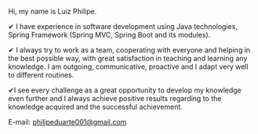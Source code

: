 Hi, my name is Luiz Philipe.

✔ I have experience in software development using Java technologies, Spring Framework (Spring MVC, Spring Boot and its modules).

✔ I always try to work as a team, cooperating with everyone and helping in the best possible way, with great satisfaction in teaching and learning any knowledge. I am outgoing, communicative, proactive and I adapt very well to different routines.

✔I see every challenge as a great opportunity to develop my knowledge even further and I always achieve positive results regarding to the knowledge acquired and the successful achievement.

E-mail: philipeduarte001@gmail.com

